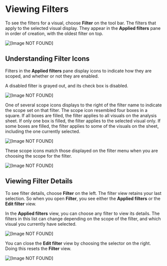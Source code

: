 # Viewing Filters<a name="viewing-filters"></a>

To see the filters for a visual, choose **Filter** on the tool bar\. The filters that apply to the selected visual display\. They appear in the **Applied filters** pane in order of creation, with the oldest filter on top\.

![\[Image NOT FOUND\]](http://docs.aws.amazon.com/quicksight/latest/user/images/filter-order.png)

## Understanding Filter Icons<a name="understanding-filter-icons"></a>

Filters in the **Applied filters** pane display icons to indicate how they are scoped, and whether or not they are enabled\.

A disabled filter is grayed out, and its check box is disabled\.

![\[Image NOT FOUND\]](http://docs.aws.amazon.com/quicksight/latest/user/images/disabled-filter.png)

One of several scope icons displays to the right of the filter name to indicate the scope set on that filter\. The scope icon resembled four boxes in a square\. If all boxes are filled, the filter applies to all visuals on the analysis sheet\. If only one box is filled, the filter applies to the selected visual only\. If some boxes are filled, the filter applies to some of the visuals on the sheet, including the one currently selected\.

![\[Image NOT FOUND\]](http://docs.aws.amazon.com/quicksight/latest/user/images/filter-scope-icons.png)

These scope icons match those displayed on the filter menu when you are choosing the scope for the filter\.

![\[Image NOT FOUND\]](http://docs.aws.amazon.com/quicksight/latest/user/images/filter-scope-icons2.png)

## Viewing Filter Details<a name="viewing-filter-details"></a>

To see filter details, choose **Filter** on the left\. The filter view retains your last selection\. So when you open **Filter**, you see either the **Applied filters** or the **Edit filter** view\.

In the **Applied filters** view, you can choose any filter to view its details\. The filters in this list can change depending on the scope of the filter, and which visual you currently have selected\.

![\[Image NOT FOUND\]](http://docs.aws.amazon.com/quicksight/latest/user/images/filters-applied.png)

You can close the **Edit filter** view by choosing the selector on the right\. Doing this resets the **Filter** view\.

![\[Image NOT FOUND\]](http://docs.aws.amazon.com/quicksight/latest/user/images/exit-filter-edit.png)